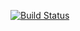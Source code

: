 
[![Build Status](https://travis-ci.org/ssj-proj/even.svg?branch=master)](https://travis-ci.org/ssj-proj/even)
